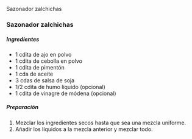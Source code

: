 Sazonador zalchichas

### Sazonador zalchichas

##### Ingredientes
* 1 cdita de ajo en polvo
* 1 cdita de cebolla en polvo
* 1 cdita de pimentón
* 1 cda de aceite
* 3 cdas de salsa de soja
* 1/2 cdita de humo líquido (opcional)
* 1 cdita de vinagre de módena (opcional)

##### Preparación

1. Mezclar los ingredientes secos hasta que sea una mezcla uniforme.
2. Añadir los líquidos a la mezcla anterior y mezclar todo.
